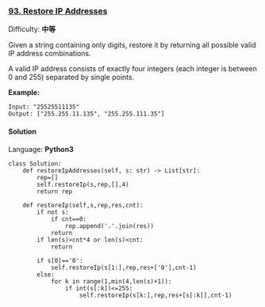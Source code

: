 ### [93\. Restore IP Addresses](https://leetcode-cn.com/problems/restore-ip-addresses/)

Difficulty: **中等**


Given a string containing only digits, restore it by returning all possible valid IP address combinations.

A valid IP address consists of exactly four integers (each integer is between 0 and 255) separated by single points.

**Example:**

```
Input: "25525511135"
Output: ["255.255.11.135", "255.255.111.35"]
```


#### Solution

Language: **Python3**

```python3
class Solution:
    def restoreIpAddresses(self, s: str) -> List[str]:
        rep=[]
        self.restoreIp(s,rep,[],4)
        return rep

    def restoreIp(self,s,rep,res,cnt):
        if not s:
            if cnt==0:
                rep.append('.'.join(res))
            return
        if len(s)>cnt*4 or len(s)<cnt:
            return

        if s[0]=='0':
            self.restoreIp(s[1:],rep,res+['0'],cnt-1)
        else:
            for k in range(1,min(4,len(s)+1)):
                if int(s[:k])<=255:
                    self.restoreIp(s[k:],rep,res+[s[:k]],cnt-1)
```
